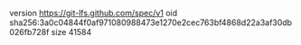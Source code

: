 version https://git-lfs.github.com/spec/v1
oid sha256:3a0c04844f0af971080988473e1270e2cec763bf4868d22a3af30db026fb728f
size 41584
